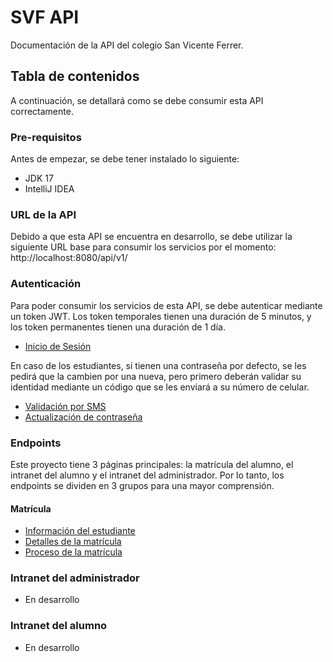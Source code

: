 # SVF API
Documentación de la API del colegio San Vicente Ferrer.

## Tabla de contenidos
A continuación, se detallará como se debe consumir esta API correctamente.

### Pre-requisitos
Antes de empezar, se debe tener instalado lo siguiente:
- JDK 17
- IntelliJ IDEA

### URL de la API
Debido a que esta API se encuentra en desarrollo, se debe utilizar la siguiente URL base para consumir los servicios por el momento:
http://localhost:8080/api/v1/

### Autenticación
Para poder consumir los servicios de esta API, se debe autenticar mediante un token JWT. Los token temporales tienen una duración de 5 minutos, y los token permanentes tienen una duración de 1 día.
- [Inicio de Sesión](docs/Login.md)

En caso de los estudiantes, si tienen una contraseña por defecto, se les pedirá que la cambien por una nueva, pero primero deberán validar su identidad mediante un código que se les enviará a su número de celular.
- [Validación por SMS](docs/SMSValidation.md)
- [Actualización de contraseña](docs/UpdatePassword.md)


### Endpoints
Este proyecto tiene 3 páginas principales: la matrícula del alumno, el intranet del alumno y el intranet del administrador. Por lo tanto, los endpoints se dividen en 3 grupos para una mayor comprensión.

#### Matrícula
- [Información del estudiante](docs/StudentInfo.md)
- [Detalles de la matrícula](docs/EnrollmentDetails.md)
- [Proceso de la matrícula](docs/EnrollmentProcess.md)

### Intranet del administrador
- En desarrollo

### Intranet del alumno
- En desarrollo